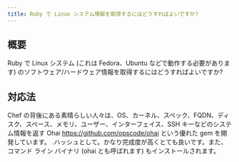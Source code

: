 ```yaml
---
title: Ruby で Linux システム情報を取得するにはどうすればよいですか?
---
```


## 概要

Ruby で Linux システム (これは Fedora、Ubuntu などで動作する必要があります) のソフトウェア/ハードウェア情報を取得するにはどうすればよいですか?

## 対応法
Chef の背後にある素晴らしい人々は、OS、カーネル、スペック、FQDN、ディスク、スペース、メモリ、ユーザー、インターフェイス、SSH キーなどのシステム情報を返す Ohai https://github.com/opscode/ohai という優れた gem を開発しています。 .ハッシュとして。かなり完成度が高くとても良いです。また、コマンド ライン バイナリ (ohai とも呼ばれます) もインストールされます。
